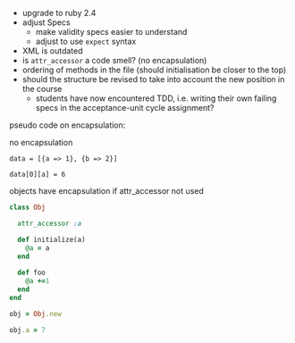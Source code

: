 * upgrade to ruby 2.4
* adjust Specs
  - make validity specs easier to understand
  - adjust to use `expect` syntax
* XML is outdated 
* is `attr_accessor` a code smell? (no encapsulation)
* ordering of methods in the file (should initialisation be closer to the top)
* should the structure be revised to take into account the new position in the course
  - students have now encountered TDD, i.e. writing their own failing specs in the acceptance-unit cycle assignment?


pseudo code on encapsulation:

no encapsulation
```
data = [{a => 1}, {b => 2}]

data[0][a] = 6
```
objects have encapsulation if attr_accessor not used

```rb
class Obj

  attr_accessor :a

  def initialize(a)
    @a = a
  end
  
  def foo
    @a +=1
  end
end

obj = Obj.new

obj.a = 7
```

